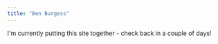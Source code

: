 ```yaml
---
title: "Ben Burgess"
---
```




I'm currently putting this site together - check back in a couple of days!

